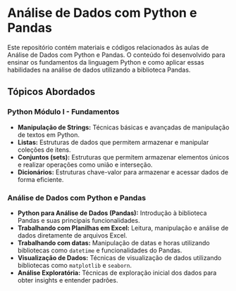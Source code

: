 # Análise de Dados com Python e Pandas

Este repositório contém materiais e códigos relacionados às aulas de Análise de Dados com Python e Pandas. O conteúdo foi desenvolvido para ensinar os fundamentos da linguagem Python e como aplicar essas habilidades na análise de dados utilizando a biblioteca Pandas.

## Tópicos Abordados

### Python Módulo I - Fundamentos
- **Manipulação de Strings:** Técnicas básicas e avançadas de manipulação de textos em Python.
- **Listas:** Estruturas de dados que permitem armazenar e manipular coleções de itens.
- **Conjuntos (sets):** Estruturas que permitem armazenar elementos únicos e realizar operações como união e interseção.
- **Dicionários:** Estruturas chave-valor para armazenar e acessar dados de forma eficiente.

### Análise de Dados com Python e Pandas
- **Python para Análise de Dados (Pandas):** Introdução à biblioteca Pandas e suas principais funcionalidades.
- **Trabalhando com Planilhas em Excel:** Leitura, manipulação e análise de dados diretamente de arquivos Excel.
- **Trabalhando com datas:** Manipulação de datas e horas utilizando bibliotecas como `datetime` e funcionalidades do Pandas.
- **Visualização de Dados:** Técnicas de visualização de dados utilizando bibliotecas como `matplotlib` e `seaborn`.
- **Análise Exploratória:** Técnicas de exploração inicial dos dados para obter insights e entender padrões.
